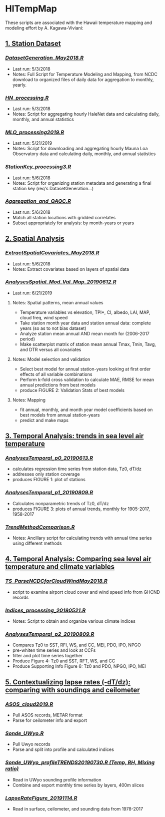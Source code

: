# HITempMap
These scripts are associated with the Hawaii temperature mapping and modeling effort by A. Kagawa-Viviani:

## [1. Station Dataset](../StationDataset)
### *[DatasetGeneration_May2018.R](../StationDataset/DatasetGeneration_May2018.R)*
- Last run: 5/3/2018
- Notes: Full Script for Temperature Modeling and Mapping, from NCDC download to organized files of daily data for aggregation to monthly, yearly.

### *[HN_processing.R](../StationDataset/HN_processing.R)*
- Last run: 5/3/2018
- Notes: Script for aggregating hourly HaleNet data and calculating daily, monthly, and annual statistics

### *[MLO_processing2019.R](../StationDataset/MLO_processing2019.R)*
- Last run: 5/21/2019
- Notes: Script for downloading and aggregating hourly Mauna Loa Observatory data and calculating daily, monthly, and annual statistics

### *[StationKey_processing3.R](../StationDataset/StationKey_processing3.R)*
- Last run: 5/6/2018
- Notes: Script for organizing station metadata and generating a final station key (req's DatasetGeneration...)

### *[Aggregation_and_QAQC.R](../StationDataset/Aggregation_and_QAQC.R)*
- Last run: 5/6/2018
- Match all station locations with gridded correlates
- Subset appropriately for analysis: by month-years or years

## [2. Spatial Analysis](../SpatialAnalysis)
### *[ExtractSpatialCovariates_May2018.R](../SpatialAnalysis/ExtractSpatialCovariates_May2018.R)*
- Last run: 5/6/2018
- Notes: Extract covariates based on layers of spatial data

### *[AnalysesSpatial_Mod_Val_Map_20190612.R](../SpatialAnalysis/AnalysesSpatial_Mod_Val_Map_20190612.R)*
- Last run: 6/21/2019
1. Notes: Spatial patterns, mean annual values
   - Temperature variables vs elevation, TPI*, CI, albedo, LAI, MAP, cloud freq, wind speed
   - Take station month year data and station annual data: complete years (so as to not bias dataset)
   - Analyze station mean annual AND mean month for (2006-2017 period)
   - Make scatterplot matrix of station mean annual Tmax, Tmin, Tavg, and DTR versus all covariates

2. Notes: Model selection and validation
   - Select best model for annual station-years looking at first order effects of all variable combinations
   - Perform k-fold cross validation to calculate MAE, RMSE for mean annual predictions from best models
   - produce FIGURE 2: Validation Stats of best models

3. Notes: Mapping
   - fit annual, monthly, and month year model coefficients based on best models from annual station-years
   - predict and make maps

## [3. Temporal Analysis: trends in sea level air temperature](../TemporalAnalysis)
### *[AnalysesTemporal_p0_20190613.R](../TemporalAnalysis/AnalysesTemporal_p0_20190613.R)*
- calculates regression time series from station data, Tz0, dT/dz
- addresses only station coverage 
- produces FIGURE 1: plot of stations

### *[AnalysesTemporal_p1_20190809.R](../TemporalAnalysis/AnalysesTemporal_p1_20190809.R)*	
- Calculates nonparametric trends of Tz0, dT/dz
- produces FIGURE 3: plots of annual trends, monthly for 1905-2017, 1958-2017

### *[TrendMethodComparison.R](../TemporalAnalysis/TrendMethodComparison.R)*
- Notes: Ancillary script for calculating trends with annual time series using different methods

## [4. Temporal Analysis: Comparing sea level air temperature and climate variables](../TemporalAnalysis)
### *[TS_ParseNCDCforCloudWindMay2018.R](../TemporalAnalysis/TS_ParseNCDCforCloudWindMay2018.R)*
- script to examine airport cloud cover and wind speed info from GHCND records

### *[Indices_processing_20180521.R](../TemporalAnalysis/Indices_processing_20180521.R)*
- Notes: Script to obtain and organize various climate indices

### *[AnalysesTemporal_p2_20190809.R](../TemporalAnalysis/AnalysesTemporal_p2_20190809.R)*
- Compares Tz0 to SST, RFI, WS, and CC, MEI, PDO, IPO, NPGO
- pre-whiten time series and look at CCFs
- filter and plot time series together
- Produce Figure 4: Tz0 and SST, RFT, WS, and CC
- Produce Supporting Info Figure 6: Tz0 and PDO, NPGO, IPO, MEI

## [5. Contextualizing lapse rates (-dT/dz): comparing with soundings and ceilometer](../ContextualizingLapseRates)
### *[ASOS_cloud2019.R](../ContextualizingLapseRates/ASOS_cloud2019.R)*
- Pull ASOS records, METAR format
- Parse for ceilometer info and export

### *[Sonde_UWyo.R](../ContextualizingLapseRates/Sonde_UWyo.R)*
- Pull Uwyo records
- Parse and split into profile and calculated indices

### *[Sonde_UWyo_profileTRENDS20190730.R (Temp, RH, Mixing ratio)](../ContextualizingLapseRates/Sonde_UWyo_profileTRENDS20190730.R)*
- Read in UWyo sounding profile information
- Combine and export monthly time series by layers, 400m slices

### *[LapseRateFigure_20191114.R](../ContextualizingLapseRates/LapseRateFigure_20191114.R)*
- Read in surface, ceilometer, and sounding data from 1978-2017
